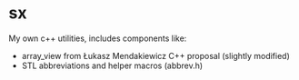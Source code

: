 # sx

My own c++ utilities, includes components like:

- array_view from Łukasz Mendakiewicz C++ proposal (slightly modified)
- STL abbreviations and helper macros (abbrev.h)

